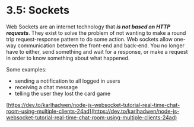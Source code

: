 # 3.5: Sockets

Web Sockets are an internet technology that _**is not based on HTTP requests**_. They exist to solve the problem of not wanting to make a round trip request-response pattern to do some action. Web sockets allow one-way communication between the front-end and back-end. You no longer have to either, send something and wait for a response, or make a request in order to know something about what happened.

Some examples:

- sending a notification to all logged in users
- receiving a chat message
- telling the user they lost the card game

[https://dev.to/karlhadwen/node-js-websocket-tutorial-real-time-chat-room-using-multiple-clients-24ad](https://dev.to/karlhadwen/node-js-websocket-tutorial-real-time-chat-room-using-multiple-clients-24ad)
